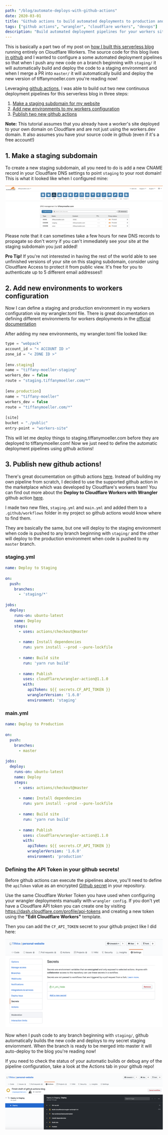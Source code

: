 ```yaml
---
path: "/blog/automate-deploys-with-github-actions"
date: 2020-03-01
title: "Github actions to build automated deployments to production and staging"
tags: ["github actions", "wrangler", "cloudflare workers", "devops"]
description: "Build automated deployment pipelines for your workers site with github actions! This tutorial shows how I configured the deployment pipeline for a staging and production version of my workers site."
---
```

This is basically a part two of my post on [how I built this serverless blog]((/blog/static-sites-using-workers)) running entirely on Cloudflare Workers. The source code for this blog lives [in github](https://github.com/TifMoe/personal-website) and I wanted to configure a some automated deployment pipelines so that when I push any new code on a branch beginning with `staging/` it will automatically build and deploy the code to a staging environment and when I merge a PR into `master/` it will automatically build and deploy the new version of tiffanymoeller.com you're reading now!

Leveraging [github actions](https://help.github.com/en/actions), I was able to build out two new continuous deployment pipelines for this serverless blog in three steps:

1. [Make a staging subdomain for my website](#step1)
2. [Add new environments to my workers configuration](#step2)
3. [Publish two new github actions](#step3)

<div class="dark box">
<b>Note:</b> This tutorial assumes that you already have a worker's site deployed to your own domain on Cloudflare and are not just using the workers.dev domain.
It also assumes you have your source code in github (even if it's a free account!)
</div>

## 1. Make a staging subdomain <a name=step1></a>
To create a new staging subdomain, all you need to do is add a new CNAME record in your Cloudflare DNS settings to point `staging` to your root domain! This is what it looked like when I configured mine:

![DNS CNAME Setup](./images/dns-cname-setup.png)

Please note that it can sometimes take a few hours for new DNS records to propagate so don't worry if you can't immediately see your site at the staging subdomain you just added! 

<div class="dark box">
<b>Pro Tip!</b> If you're not interested in having the rest of the world able to see unfinished versions of your site on this staging subdomain, consider using Cloudflare Access to protect it from public view. It's free for you to authenticate up to 5 different email addresses!!
</div>

## 2. Add new environments to workers configuration <a name=step2></a>
Now I can define a staging and production environment in my workers configuration via my wrangler.toml file. There is great documentation on defining different environments for workers deployments in the [official documentation](https://developers.cloudflare.com/workers/tooling/wrangler/configuration/environments/)

After adding my new environments, my wrangler.toml file looked like:
```javascript
type = "webpack"
account_id = "< ACCOUNT ID >"
zone_id = "< ZONE ID >"

[env.staging]
name = "tiffany-moeller-staging"
workers_dev = false
route = "staging.tiffanymoeller.com/*"

[env.production]
name = "tiffany-moeller"
workers_dev = false
route = "tiffanymoeller.com/*"

[site]
bucket = "./public"
entry-point = "workers-site"
```
This will let me deploy things to staging.tiffanymoeller.com before they are deployed to tiffanymoeller.com! Now we just need to define the automatic deployment pipelines using github actions! 

## 3. Publish new github actions! <a name=step3></a>
There's great documentation on github actions [here](https://help.github.com/en/actions/configuring-and-managing-workflows/configuring-a-workflow). Instead of building my own pipeline from scratch, I decided to use the supported github action in the marketplace which was developed by Cloudflare's workers team! You can find out more about the <b>Deploy to Cloudflare Workers with Wrangler</b> github action [here](https://github.com/marketplace/actions/deploy-to-cloudflare-workers-with-wrangler). 

I made two new files, `staging.yml` and `main.yml` and added them to a `.github/workflows` folder in my project so github actions would know where to find them. 

They are basically the same, but one will deploy to the staging environment when code is pushed to any branch beginning with `staging/` and the other will deploy to the production environment when code is pushed to my `master` branch.

### staging.yml
```yaml
name: Deploy to Staging

on:
  push:
    branches:
      - 'staging/*'

jobs:
  deploy:
    runs-on: ubuntu-latest
    name: Deploy
    steps:
      - uses: actions/checkout@master

      - name: Install dependencies
        run: yarn install --prod --pure-lockfile

      - name: Build site
        run: 'yarn run build'

      - name: Publish
        uses: cloudflare/wrangler-action@1.1.0
        with:
          apiToken: ${{ secrets.CF_API_TOKEN }}
          wranglerVersion: '1.6.0'
          environment: 'staging'
```


### main.yml
```yaml
name: Deploy to Production

on:
  push:
    branches:
      - master

jobs:
  deploy:
    runs-on: ubuntu-latest
    name: Deploy
    steps:
      - uses: actions/checkout@master

      - name: Install dependencies
        run: yarn install --prod --pure-lockfile

      - name: Build site
        run: 'yarn run build'

      - name: Publish
        uses: cloudflare/wrangler-action@1.1.0
        with:
          apiToken: ${{ secrets.CF_API_TOKEN }}
          wranglerVersion: '1.6.0'
          environment: 'production'
```

### Defining the API Token in your github secrets! 
Before github actions can execute the pipelines above, you'll need to define the `apiToken` value as an encrypted [Github secret](https://help.github.com/en/actions/configuring-and-managing-workflows/creating-and-storing-encrypted-secrets) in your repository. 

Use the same Cloudflare Worker Token you have used when configuring your wrangler deployments manually with `wrangler config`. If you don't yet have a Cloudflare API token you can create one by visiting https://dash.cloudflare.com/profile/api-tokens and creating a new token using the <b>"Edit Cloudflare Workers"</b> template. 

Then you can add the `CF_API_TOKEN` secret to your github project like I did here:

![Github Secrets](./images/github-secrets.png)

Now when I push code to any branch beginning with `staging/`, github automatically builds the new code and deploys to my secret staging enviornment. When the branch is ready to be merged into master it will auto-deploy to the blog you're reading now! 

If you need to check the status of your automatic builds or debug any of the pipeline configuration, take a look at the Actions tab in your github repo! 

![Github Deployment Pipeline](./images/deploy-pipeline.png)
